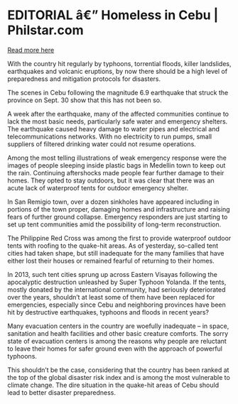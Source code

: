 # EDITORIAL â€” Homeless in Cebu | Philstar.com

[Read more here](https://www.philstar.com/opinion/2025/10/07/2478030/editorial-homeless-cebu)

With the country hit regularly by typhoons, torrential floods, killer landslides, earthquakes and volcanic eruptions, by now there should be a high level of preparedness and mitigation protocols for disasters.

The scenes in Cebu following the magnitude 6.9 earthquake that struck the province on Sept. 30 show that this has not been so.

A week after the earthquake, many of the affected communities continue to lack the most basic needs, particularly safe water and emergency shelters. The earthquake caused heavy damage to water pipes and electrical and telecommunications networks. With no electricity to run pumps, small suppliers of filtered drinking water could not resume operations.

Among the most telling illustrations of weak emergency response were the images of people sleeping inside plastic bags in Medellin town to keep out the rain. Continuing aftershocks made people fear further damage to their homes. They opted to stay outdoors, but it was clear that there was an acute lack of waterproof tents for outdoor emergency shelter.

In San Remigio town, over a dozen sinkholes have appeared including in portions of the town proper, damaging homes and infrastructure and raising fears of further ground collapse. Emergency responders are just starting to set up tent communities amid the possibility of long-term reconstruction.

The Philippine Red Cross was among the first to provide waterproof outdoor tents with roofing to the quake-hit areas. As of yesterday, so-called tent cities had taken shape, but still inadequate for the many families that have either lost their houses or remained fearful of returning to their homes.

In 2013, such tent cities sprung up across Eastern Visayas following the apocalyptic destruction unleashed by Super Typhoon Yolanda. If the tents, mostly donated by the international community, had seriously deteriorated over the years, shouldn’t at least some of them have been replaced for emergencies, especially since Cebu and neighboring provinces have been hit by destructive earthquakes, typhoons and floods in recent years?

Many evacuation centers in the country are woefully inadequate – in space, sanitation and health facilities and other basic creature comforts. The sorry state of evacuation centers is among the reasons why people are reluctant to leave their homes for safer ground even with the approach of powerful typhoons.

This shouldn’t be the case, considering that the country has been ranked at the top of the global disaster risk index and is among the most vulnerable to climate change. The dire situation in the quake-hit areas of Cebu should lead to better disaster preparedness.